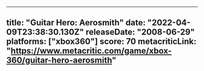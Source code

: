 
---
title: "Guitar Hero: Aerosmith"
date: "2022-04-09T23:38:30.130Z"
releaseDate: "2008-06-29"
platforms: ["xbox360"]
score: 70
metacriticLink: "https://www.metacritic.com/game/xbox-360/guitar-hero-aerosmith"
---
